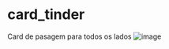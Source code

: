 # card_tinder
 Card de pasagem para todos os lados
![image](https://user-images.githubusercontent.com/63022256/124043175-e43c7080-d9e0-11eb-8254-b12973252e05.png)
